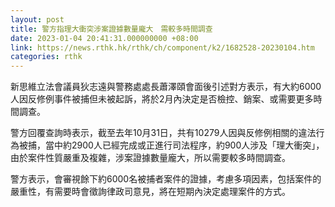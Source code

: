```yaml
---
layout: post
title: 警方指理大衝突涉案證據數量龐大　需較多時間調查
date: 2023-01-04 20:41:31.000000000 +08:00
link: https://news.rthk.hk/rthk/ch/component/k2/1682528-20230104.htm
categories: rthk
---
```


新思維立法會議員狄志遠與警務處處長蕭澤頤會面後引述對方表示，有大約6000人因反修例事件被捕但未被起訴，將於2月內決定是否檢控、銷案、或需要更多時間調查。

警方回覆查詢時表示，截至去年10月31日，共有10279人因與反修例相關的違法行為被捕，當中約2900人已經完成或正進行司法程序，約900人涉及「理大衝突」，由於案件性質嚴重及複雜，涉案證據數量龐大，所以需要較多時間調查。

警方表示，會審視餘下約6000名被捕者案件的證據，考慮多項因素，包括案件的嚴重性，有需要時會徵詢律政司意見，將在短期內決定處理案件的方式。
